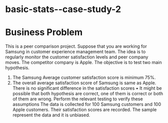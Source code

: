 # basic-stats--case-study-2
# Business Problem
This is a peer comparison project. Suppose that you are
working for Samsung in customer experience management
team. The idea is to regularly monitor the customer
satisfaction levels and peer company moves. The competitor
company is Apple. The objective is to test two main
hypothesis.
1. The Samsung Average customer satisfaction score is
minimum 75%.
2. The overall average satisfaction score of Samsung is same
as Apple. There is no significant difference in the satisfaction
scores
• It might be possible that both hypothesis are correct, one
of them is correct or both of them are wrong. Perform the
relevant testing to verify these assumptions
The data is collected for 100 Samsung customers and 100
Apple customers. Their satisfaction scores are recorded. The
sample represent the data and it is unbiased.
